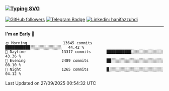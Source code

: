 ### [![Typing SVG](https://readme-typing-svg.herokuapp.com?font=lato&size=22&lines=Hi+There+👋)](https://git.io/typing-svg) 

[![GitHub followers](https://img.shields.io/github/followers/hanifazzuhdi?label=Follow&style=social)](https://github.com/hanifazzuhdi/?tab=follow) 
[![Telegram Badge](https://img.shields.io/badge/-hanif0198-blue?style=social&logo=telegram&link=https://www.t.me/hanif0198/)](https://www.t.me/hanif0198/) 
[![Linkedin: hanifazzuhdi](https://img.shields.io/badge/-hanifazzuhdi-blue?style=flat-square&logo=Linkedin&logoColor=white&link=https://www.linkedin.com/in/hanif-az-zuhdi-69688019b/)](https://www.linkedin.com/in/hanif-az-zuhdi-69688019b/) 

<hr/>

<!--START_SECTION:waka-->
**I'm an Early 🐤** 

```text
🌞 Morning                13645 commits       ███████████░░░░░░░░░░░░░░   44.42 % 
🌆 Daytime                13317 commits       ███████████░░░░░░░░░░░░░░   43.36 % 
🌃 Evening                2489 commits        ██░░░░░░░░░░░░░░░░░░░░░░░   08.10 % 
🌙 Night                  1265 commits        █░░░░░░░░░░░░░░░░░░░░░░░░   04.12 % 
```



 Last Updated on 27/09/2025 00:54:32 UTC
<!--END_SECTION:waka-->
